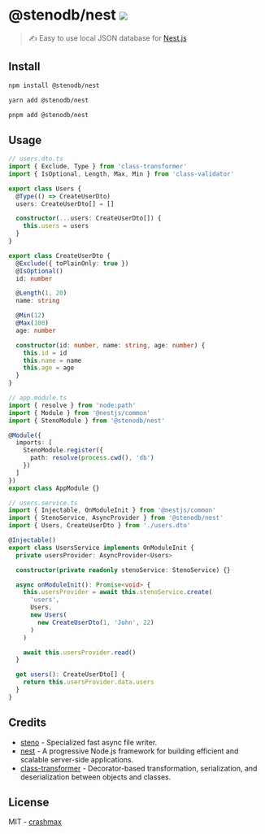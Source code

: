 # @stenodb/nest [![](https://img.shields.io/npm/v/@stenodb/nest)](https://www.npmjs.org/package/@stenodb/nest)

> ✍ Easy to use local JSON database for [Nest.js](https://nestjs.com)

## Install

```sh
npm install @stenodb/nest
```

```sh
yarn add @stenodb/nest
```

```sh
pnpm add @stenodb/nest
```

## Usage

```ts
// users.dto.ts
import { Exclude, Type } from 'class-transformer'
import { IsOptional, Length, Max, Min } from 'class-validator'

export class Users {
  @Type(() => CreateUserDto)
  users: CreateUserDto[] = []

  constructor(...users: CreateUserDto[]) {
    this.users = users
  }
}

export class CreateUserDto {
  @Exclude({ toPlainOnly: true })
  @IsOptional()
  id: number

  @Length(1, 20)
  name: string

  @Min(12)
  @Max(100)
  age: number

  constructor(id: number, name: string, age: number) {
    this.id = id
    this.name = name
    this.age = age
  }
}

// app.module.ts
import { resolve } from 'node:path'
import { Module } from '@nestjs/common'
import { StenoModule } from '@stenodb/nest'

@Module({
  imports: [
    StenoModule.register({
      path: resolve(process.cwd(), 'db')
    })
  ]
})
export class AppModule {}

// users.service.ts
import { Injectable, OnModuleInit } from '@nestjs/common'
import { StenoService, AsyncProvider } from '@stenodb/nest'
import { Users, CreateUserDto } from './users.dto'

@Injectable()
export class UsersService implements OnModuleInit {
  private usersProvider: AsyncProvider<Users>

  constructor(private readonly stenoService: StenoService) {}

  async onModuleInit(): Promise<void> {
    this.usersProvider = await this.stenoService.create(
      'users',
      Users,
      new Users(
        new CreateUserDto(1, 'John', 22)
      )
    )

    await this.usersProvider.read()
  }

  get users(): CreateUserDto[] {
    return this.usersProvider.data.users
  }
}
```

## Credits

- [steno](https://github.com/typicode/steno) - Specialized fast async file writer.
- [nest](https://github.com/nestjs/nest) - A progressive Node.js framework for building efficient and scalable server-side applications.
- [class-transformer](https://github.com/typestack/class-transformer) - Decorator-based transformation, serialization, and deserialization between objects and classes.

## License

MIT - [crashmax](https://github.com/crashmax-dev)
